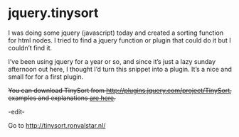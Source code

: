<!--
  id: 322
  date: 2008-06-08T21:46:24
  modified: 2012-07-25T21:50:47
  slug: jquerytinysort
  type: post
  excerpt: <p>I was doing some jquery (javascript) today and created a sorting function for html nodes. I tried to find a jquery function or plugin that could do it but I couldn&#8217;t find it. I&#8217;ve been using jquery for a year or so, and since it&#8217;s just a lazy sunday afternoon out here, I thought I&#8217;d [&hellip;]</p>
  categories: code, Javascript, jQuery
  tags: 
  metaKeyword: tinysort
  metaTitle: jquery.tinysort
  inCv: 
  inPortfolio: 
  dateFrom: 
  dateTo: 
-->

# jquery.tinysort

<p>I was doing some jquery (javascript) today and created a sorting function for html nodes. I tried to find a jquery function or plugin that could do it but I couldn&#8217;t find it.</p>
<p>I&#8217;ve been using jquery for a year or so, and since it&#8217;s just a lazy sunday afternoon out here, I thought I&#8217;d turn this snippet into a plugin. It&#8217;s a nice and small for for a first plugin.</p>
<p><del datetime="2012-01-30T11:39:14+00:00">You can download TinySort from <a href="http://plugins.jquery.com/project/TinySort">http://plugins.jquery.com/project/TinySort</a>, examples and explanations <a href="?page_id=321">are here</a>.</del></p>
<p>-edit-</p>
<p>Go to <a href="http://tinysort.ronvalstar.nl/">http://tinysort.ronvalstar.nl/</a></p>